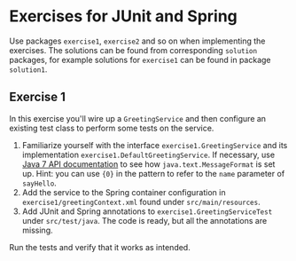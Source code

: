 Exercises for JUnit and Spring
==============================

Use packages `exercise1`, `exercise2` and so on when implementing the exercises. The solutions can be found from corresponding `solution` packages, for example solutions for `exercise1` can be found in package `solution1`.

Exercise 1
----------

In this exercise you'll wire up a `GreetingService` and then configure an existing test class to perform some tests on the service.

1. Familiarize yourself with the interface `exercise1.GreetingService` and its implementation `exercise1.DefaultGreetingService`. If necessary, use [Java 7 API documentation](http://docs.oracle.com/javase/7/docs/api/) to see how `java.text.MessageFormat` is set up. Hint: you can use `{0}` in the pattern to refer to the `name` parameter of `sayHello`.
2. Add the service to the Spring container configuration in `exercise1/greetingContext.xml` found under `src/main/resources`.
3. Add JUnit and Spring annotations to `exercise1.GreetingServiceTest` under `src/test/java`. The code is ready, but all the annotations are missing.

Run the tests and verify that it works as intended.
